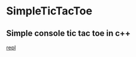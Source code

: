 # SimpleTicTacToe
Simple console tic tac toe in c++
---
[repl](https://replit.com/@GeorgeLebor/simpleTikTacToe#src/main.cpp)
